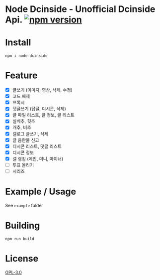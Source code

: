 # Node Dcinside - Unofficial Dcinside Api. [![npm version](https://img.shields.io/npm/v/node-dcinside.svg)](https://npmjs.org/package/node-dcinside)

# Install

`npm i node-dcinside`

# Feature
- [x] 글쓰기 (이미지, 영상, 삭제, 수정)
- [x] 코드 해제
- [x] 프록시
- [x] 댓글쓰기 (답글, 디시콘, 삭제)
- [x] 글 파일 리스트, 글 정보, 글 리스트
- [x] 실베추, 힛추
- [x] 개추, 비추
- [x] 갤로그 글쓰기, 삭제
- [x] 글 음란물 신고
- [x] 디시콘 리스트, 댓글 리스트
- [x] 디시콘 정보
- [x] 갤 랭킹 (메인, 미니, 마이너)
- [ ] 투표 올리기
- [ ] 시리즈

# Example / Usage

See `example` folder

# Building

`npm run build`

# License

[GPL-3.0](https://github.com/aitestai/node-dcinside/blob/main/LICENSE)